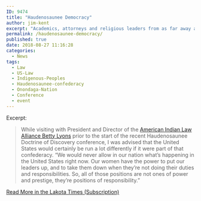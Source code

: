 ```yaml
---
ID: 9474
title: "Haudenosaunee Democracy"
author: jim-kent
excerpt: "Academics, attorneys and religious leaders from as far away as Chile gathered at this site sacred to members of the Haudenosaunee Confederacy to discuss the Doctrine of Discovery."
permalink: /haudenosaunee-democracy/
published: true
date: 2018-08-27 11:16:28
categories:
  - News
tags:
  - Law
  - US-Law
  - Indigenous-Peoples
  - Haudenosaunee-confederacy
  - Onondaga-Nation
  - Conference
  - event
---
```

Excerpt:

> While visiting with President and Director of the [American Indian Law Alliance Betty Lyons](https://aila.ngo) prior to the start of the recent Haudenosaunee Doctrine of Discovery conference, I was advised that the United States would certainly be run a lot differently if it were part of that confederacy. “We would never allow in our nation what’s happening in the United States right now. Our women have the power to put our leaders up, and to take them down when they’re not doing their duties and responsibilities. So, all of those positions are not ones of power and prestige, they’re positions of responsibility.”

[Read More in the Lakota Times (Subscription)](https://www.lakotacountrytimes.com/articles/haudenosaunee-host-doctrine-of-discovery-gathering/)
